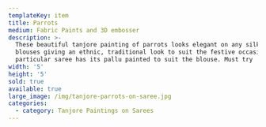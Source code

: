 ```yaml
---
templateKey: item
title: Parrots
medium: Fabric Paints and 3D embosser
description: >-
  These beautiful tanjore painting of parrots looks elegant on any silk saree
  blouses giving an ethnic, traditional look to suit the festive occasion. This
  particular saree has its pallu painted to suit the blouse. Must try
width: '5'
height: '5'
sold: true
available: true
large_image: /img/tanjore-parrots-on-saree.jpg
categories:
  - category: Tanjore Paintings on Sarees
---
```


